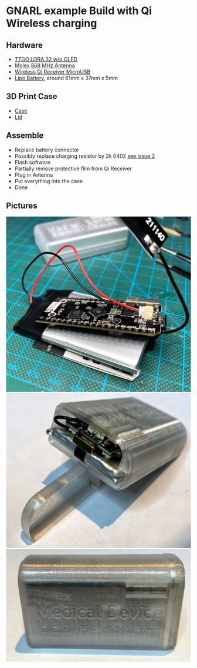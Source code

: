 # GNARL example Build with Qi Wireless charging

## Hardware

 - [TTGO LORA 32 w/o OLED](https://www.banggood.com/LILYGO-2Pcs-TTGO-ESP32-SX1276-LoRa-868MHz-bluetooth-WI-FI-Lora-Internet-Antenna-Development-Board-p-1295045.html)
 - [Molex 868 MHz Antenna](https://www.digikey.de/product-detail/de/2111400100/WM25681-ND/9953925)
 - [Wireless Qi Receiver MicroUSB](https://www.amazon.de/gp/product/B075GHBMPP/)
 - [Lipo Battery](https://eckstein-shop.de/LiPo-Akku-Lithium-Ion-Polymer-Batterie-37V-1200mAh-JST-PH-Connector), around 61mm x 37mm x 5mm

## 3D Print Case

 - [Case](/doc/case.stl)
 - [Lid](/doc/lid.stl)

## Assemble

 - Replace battery connector
 - Possibly replace charging resistor by 2k 0402 [see issue 2](https://github.com/ecc1/gnarl/issues/2)
 - Flash software
 - Partially remove protective film from Qi Receiver
 - Plug in Antenna
 - Put everything into the case
 - Done

## Pictures

![Assembly](/doc/assembly.jpg)
![Package](/doc/package.jpg)
![Front](/doc/front.jpg)

